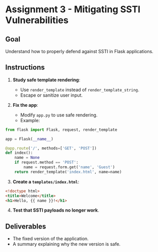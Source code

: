 # Assignment 3 - Mitigating SSTI Vulnerabilities

## Goal
Understand how to properly defend against SSTI in Flask applications.

## Instructions

1. **Study safe template rendering**:
   - Use `render_template` instead of `render_template_string`.
   - Escape or sanitize user input.

2. **Fix the app**:
   - Modify `app.py` to use safe rendering.
   - Example:

```python
from flask import Flask, request, render_template

app = Flask(__name__)

@app.route('/', methods=['GET', 'POST'])
def index():
    name = None
    if request.method == 'POST':
        name = request.form.get('name', 'Guest')
    return render_template('index.html', name=name)
```

3. **Create a `templates/index.html`**:

```html
<!doctype html>
<title>Welcome</title>
<h1>Hello, {{ name }}!</h1>
```

4. **Test that SSTI payloads no longer work**.

## Deliverables

- The fixed version of the application.
- A summary explaining why the new version is safe.
